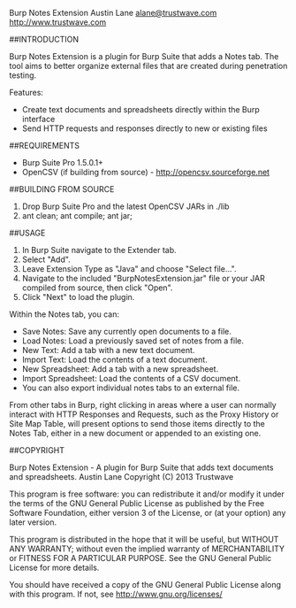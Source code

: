 Burp Notes Extension
Austin Lane <alane@trustwave.com>
http://www.trustwave.com

##INTRODUCTION 

Burp Notes Extension is a plugin for Burp Suite that adds a Notes tab. The tool
aims to better organize external files that are created during penetration
testing.

Features:
- Create text documents and spreadsheets directly within the Burp
interface
- Send HTTP requests and responses directly to new or existing files

##REQUIREMENTS 

- Burp Suite Pro 1.5.0.1+
- OpenCSV (if building from source) - http://opencsv.sourceforge.net

##BUILDING FROM SOURCE 

1. Drop Burp Suite Pro and the latest OpenCSV JARs in ./lib
2. ant clean; ant compile; ant jar;

##USAGE 

1. In Burp Suite navigate to the Extender tab.
2. Select "Add".
3. Leave Extension Type as "Java" and choose "Select file…".
4. Navigate to the included "BurpNotesExtension.jar" file or your JAR compiled
from source, then click "Open".
5. Click "Next" to load the plugin.

Within the Notes tab, you can:
- Save Notes: Save any currently open documents to a file.
- Load Notes: Load a previously saved set of notes from a file.
- New Text: Add a tab with a new text document.
- Import Text: Load the contents of a text document.
- New Spreadsheet: Add a tab with a new spreadsheet.
- Import Spreadsheet: Load the contents of a CSV document. 
- You can also export individual notes tabs to an external file. 

From other tabs in Burp, right clicking in areas where a user can normally
interact with HTTP Responses and Requests, such as the Proxy History or Site Map
Table, will present options to send those items directly to the Notes Tab,
either in a new document or appended to an existing one.

##COPYRIGHT

Burp Notes Extension - A plugin for Burp Suite that adds text documents and
spreadsheets.
Austin Lane
Copyright (C) 2013 Trustwave
 
This program is free software: you can redistribute it and/or modify it under
the terms of the GNU General Public License as published by the Free Software
Foundation, either version 3 of the License, or (at your option) any later
version.

This program is distributed in the hope that it will be useful, but WITHOUT ANY
WARRANTY; without even the implied warranty of MERCHANTABILITY or FITNESS FOR A
PARTICULAR PURPOSE. See the GNU General Public License for more details.

You should have received a copy of the GNU General Public License along with
this program.  If not, see <http://www.gnu.org/licenses/>
